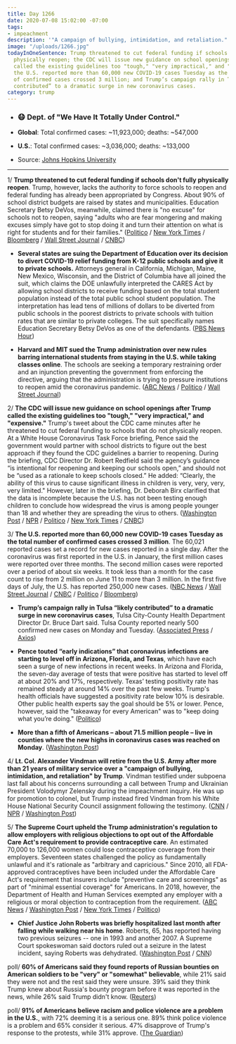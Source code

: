 ```yaml
---
title: Day 1266
date: 2020-07-08 15:02:00 -07:00
tags:
- impeachment
description: '"A campaign of bullying, intimidation, and retaliation."'
image: "/uploads/1266.jpg"
todayInOneSentence: Trump threatened to cut federal funding if schools don't fully
  physically reopen; the CDC will issue new guidance on school openings after Trump
  called the existing guidelines too "tough," "very impractical," and "expensive";
  the U.S. reported more than 60,000 new COVID-19 cases Tuesday as the total number
  of confirmed cases crossed 3 million; and Trump’s campaign rally in Tulsa “likely
  contributed” to a dramatic surge in new coronavirus cases.
category: trump
---
```


* ### 😷 Dept. of "We Have It Totally Under Control."

* **Global**: Total confirmed cases: \~11,923,000; deaths: \~547,000

* **U.S.**: Total confirmed cases: \~3,036,000; deaths: \~133,000

* Source: [Johns Hopkins University](https://coronavirus.jhu.edu/map.html)

---

1/ **Trump threatened to cut federal funding if schools don't fully physically reopen**. Trump, however, lacks the authority to force schools to reopen and federal funding has already been appropriated by Congress. About 90% of school district budgets are raised by states and municipalities. Education Secretary Betsy DeVos, meanwhile, claimed there is "no excuse" for schools not to reopen, saying "adults who are fear mongering and making excuses simply have got to stop doing it and turn their attention on what is right for students and for their families." ([Politico](https://www.politico.com/news/2020/07/08/trump-schools-reopening-federal-funding-352311) / [New York Times](https://www.nytimes.com/2020/07/08/us/politics/trump-schools-reopening.html) / [Bloomberg](https://www.bloomberg.com/news/articles/2020-07-08/trump-officials-push-for-full-reopening-setting-stage-for-fight?sref=MIBMEEoj) / [Wall Street Journal](https://www.wsj.com/articles/trump-criticizes-cdc-guidelines-for-schools-reopening-11594225571?mod=hp_lead_pos7) / [CNBC](https://www.cnbc.com/2020/07/08/coronavirus-trump-threatens-to-cut-school-funding-slams-cdc-reopening-guidelines.html))

* **Several states are suing the Department of Education over its decision to divert COVID-19 relief funding from K-12 public schools and give it to private schools.** Attorneys general in California, Michigan, Maine, New Mexico, Wisconsin, and the District of Columbia have all joined the suit, which claims the DOE unlawfully interpreted the CARES Act by allowing school districts to receive funding based on the total student population instead of the total public school student population. The interpretation has lead tens of millions of dollars to be diverted from public schools in the poorest districts to private schools with tuition rates that are similar to private colleges. The suit specifically names Education Secretary Betsy DeVos as one of the defendants. ([PBS News Hour](https://www.pbs.org/newshour/education/states-sue-u-s-department-over-virus-relief-funds-for-schools))

* **Harvard and MIT sued the Trump administration over new rules barring international students from staying in the U.S. while taking classes online**. The schools are seeking a temporary restraining order and an injunction preventing the government from enforcing the directive, arguing that the administration is trying to pressure institutions to reopen amid the coronavirus pandemic. ([ABC News](https://abcnews.go.com/Politics/harvard-mit-sue-trump-administration-international-student-visas/story?id=71637154) / [Politico](https://www.politico.com/news/2020/07/08/harvard-mit-visa-rule-international-students-352448) / [Wall Street Journal](https://www.wsj.com/articles/harvard-mit-sue-trump-administration-over-international-student-policy-11594214579?mod=hp_lead_pos4))

2/ **The CDC will issue new guidance on school openings after Trump called the existing guidelines too "tough," "very impractical," and "expensive."** Trump's tweet about the CDC came minutes after he threatened to cut federal funding to schools that do not physically reopen. At a White House Coronavirus Task Force briefing, Pence said the government would partner with school districts to figure out the best approach if they found the CDC guidelines a barrier to reopening. During the briefing, CDC Director Dr. Robert Redfield said the agency’s guidance “is intentional for reopening and keeping our schools open,” and should not be “used as a rationale to keep schools closed.” He added: “Clearly, the ability of this virus to cause significant illness in children is very, very, very, very limited." However, later in the briefing, Dr. Deborah Birx clarified that the data is incomplete because the U.S. has not been testing enough children to conclude how widespread the virus is among people younger than 18 and whether they are spreading the virus to others. ([Washington Post](https://www.washingtonpost.com/politics/trump-administration-officials-downplay-guidance-from-health-experts-as-they-push-to-reopen-schools/2020/07/08/236a6c5e-c13b-11ea-b178-bb7b05b94af1_story.html) / [NPR](https://www.npr.org/2020/07/08/888898194/trump-blasts-expensive-cdc-guidelines-for-reopening-schools) / [Politico](https://www.politico.com/news/2020/07/08/trump-white-house-reopening-schools-352236) / [New York Times](https://www.nytimes.com/2020/07/08/world/coronavirus-updates.html#link-5d360a96) / [CNBC](https://www.cnbc.com/2020/07/08/cdc-director-says-theres-no-data-children-drive-coronavirus-spread-but-the-us-isnt-testing-many-kids.html))

3/ **The U.S. reported more than 60,000 new COVID-19 cases Tuesday as the total number of confirmed cases crossed 3 million**. The 60,021 reported cases set a record for new cases reported in a single day. After the coronavirus was first reported in the U.S. in January, the first million cases were reported over three months. The second million cases were reported over a period of about six weeks. It took less than a month for the case count to rise from 2 million on June 11 to more than 3 million. In the first five days of July, the U.S. has reported 250,000 new cases. ([NBC News](https://www.nbcnews.com/news/us-news/u-s-has-seen-more-3-million-coronavirus-cases-n1233129) / [Wall Street Journal](https://www.wsj.com/articles/new-coronavirus-cases-hit-daily-record-in-u-s-with-60-000-11594198110?mod=hp_lead_pos6) / [CNBC](https://www.cnbc.com/2020/07/08/us-reports-record-single-day-spike-of-60000-new-coronavirus-cases.html) / [Politico](https://www.politico.com/news/2020/07/08/us-coronavirus-cases-pass-3-million-352578) / [Bloomberg](https://www.bloomberg.com/news/articles/2020-07-07/brazil-president-infected-u-s-starts-who-exit-virus-update?srnd=premium&sref=MIBMEEoj))

* **Trump’s campaign rally in Tulsa “likely contributed” to a dramatic surge in new coronavirus cases**, Tulsa City-County Health Department Director Dr. Bruce Dart said. Tulsa County reported nearly 500 confirmed new cases on Monday and Tuesday. ([Associated Press](https://apnews.com/ad96548245e186382225818d8dc416eb) / [Axios](https://www.axios.com/tulsa-trump-rally-coronavirus-bdbd82e6-7e2f-41a0-bb62-183862af68aa.html))

* **Pence touted “early indications” that coronavirus infections are starting to level off in Arizona, Florida, and Texas**, which have each seen a surge of new infections in recent weeks. In Arizona and Florida, the seven-day average of tests that were positive has started to level off at about 20% and 17%, respectively. Texas’ testing positivity rate has remained steady at around 14% over the past few weeks. Trump's health officials have suggested a positivity rate below 10% is desirable. Other public health experts say the goal should be 5% or lower. Pence, however, said the "takeaway for every American" was to "keep doing what you’re doing." ([Politico](https://www.politico.com/news/2020/07/08/pence-coronavirus-progress-352928))

* **More than a fifth of Americans – about 71.5 million people – live in counties where the new highs in coronavirus cases was reached on Monday**. ([Washington Post](https://www.washingtonpost.com/politics/2020/07/08/more-than-fifth-americans-live-counties-with-new-highs-coronavirus-cases/))

4/ **Lt. Col. Alexander Vindman will retire from the U.S. Army after more than 21 years of military service over a "campaign of bullying, intimidation, and retaliation" by Trump**. Vindman testified under subpoena last fall about his concerns surrounding a call between Trump and Ukrainian President Volodymyr Zelensky during the impeachment inquiry. He was up for promotion to colonel, but Trump instead fired Vindman from his White House National Security Council assignment following the testimony. ([CNN](https://www.cnn.com/2020/07/08/politics/vindman-retiring-alleged-white-house-retaliation/index.html) / [NPR](https://www.npr.org/2020/07/08/888933684/lt-col-vindman-witness-in-trump-impeachment-is-retiring-from-military) / [Washington Post](https://www.washingtonpost.com/national-security/lt-col-alexander-vindman-retires-citing-campaign-of-bullying-intimidation-and-retaliation-by-trump/2020/07/08/934bc6ba-c12e-11ea-864a-0dd31b9d6917_story.html))

5/ **The Supreme Court upheld the Trump administration's regulation to allow employers with religious objections to opt out of the Affordable Care Act's requirement to provide contraceptive care**. An estimated 70,000 to 126,000 women could lose contraceptive coverage from their employers. Seventeen states challenged the policy as fundamentally unlawful and it's rationale as "arbitrary and capricious." Since 2010, all FDA-approved contraceptives have been included under the Affordable Care Act's requirement that insurers include "preventive care and screenings" as part of "minimal essential coverage" for Americans. In 2018, however, the Department of Health and Human Services exempted any employer with a religious or moral objection to contraception from the requirement. ([ABC News](https://abcnews.go.com/Politics/scotus-rules-religious-groups-exempt-obamacare-mandate-contraception/story?id=71254754) / [Washington Post](https://www.washingtonpost.com/politics/courts_law/supreme-court-obamacare-birth-control-mandate/2020/07/08/0b38a352-c123-11ea-b4f6-cb39cd8940fb_story.html) / [New York Times](https://www.nytimes.com/2020/07/08/us/supreme-court-birth-control-obamacare.html) / [Politico](https://www.politico.com/news/2020/07/08/supreme-court-upholds-trumps-limits-on-birth-control-coverage-352385))

* **Chief Justice John Roberts was briefly hospitalized last month after falling while walking near his home**. Roberts, 65, has reported having two previous seizures -- one in 1993 and another 2007. A Supreme Court spokeswoman said doctors ruled out a seizure in the latest incident, saying Roberts was dehydrated. ([Washington Post](https://www.washingtonpost.com/politics/courts_law/john-roberts-hospitalized-supreme-court/2020/07/07/6bc230ae-c0a0-11ea-b4f6-cb39cd8940fb_story.html) / [CNN](https://www.cnn.com/2020/07/07/politics/john-roberts-hospitalized-after-fall-in-june/index.html))

poll/ **60% of Americans said they found reports of Russian bounties on American soldiers to be "very" or "somewhat" believable**, while 21% said they were not and the rest said they were unsure. 39% said they think Trump knew about Russia's bounty program before it was reported in the news, while 26% said Trump didn't know. ([Reuters](https://uk.reuters.com/article/uk-usa-election-poll/most-americans-believe-russia-targeted-u-s-soldiers-want-sanctions-in-response-reuters-ipsos-poll-idUKKBN2491FE?utm_source=reddit.com))

poll/ **91% of Americans believe racism and police violence are a problem in the U.S.**, with 72% deeming it is a serious one. 89% think police violence is a problem and 65% consider it serious. 47% disapprove of Trump's response to the protests, while 31% approve. ([The Guardian](https://www.theguardian.com/us-news/2020/jul/08/americans-racism-police-brutality-problems-poll))